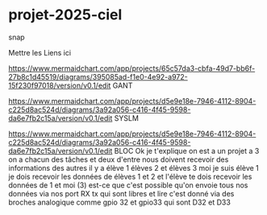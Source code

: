 # projet-2025-ciel
snap

Mettre les Liens ici

https://www.mermaidchart.com/app/projects/65c57da3-cbfa-49d7-bb6f-27b8c1d45519/diagrams/395085ad-f1e0-4e92-a972-15f230f97018/version/v0.1/edit  GANT

https://www.mermaidchart.com/app/projects/d5e9e18e-7946-4112-8904-c225d8ac524d/diagrams/3a92a056-c416-4f45-9598-da6e7fb2c15a/version/v0.1/edit SYSLM

https://www.mermaidchart.com/app/projects/d5e9e18e-7946-4112-8904-c225d8ac524d/diagrams/3a92a056-c416-4f45-9598-da6e7fb2c15a/version/v0.1/edit BLOC
Ok je t'explique on est a un projet a 3 on a chacun des tâches et deux d'entre nous doivent recevoir des informations des autres il y a élève 1 élèves 2 et élèves 3 moi je suis élève 1 je dois recevoir les données de élèves 1 et 2 et l'élève te dois recevoir les données de 1 et moi (3) est-ce que c'est possible qu'on envoie tous nos données via nos port RX tx qui sont libres et lire c'est donné via des broches analogique comme gpio 32 et gpio33 qui sont D32 et D33

